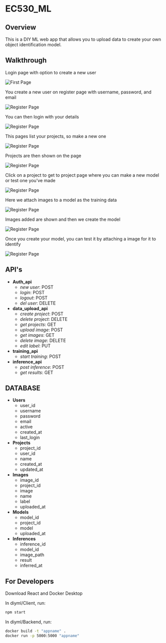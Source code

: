 # EC530_ML

## Overview
This is a DIY ML web app that allows you to upload data to create your own object identification model.

## Walkthrough
Login page with option to create a new user

![First Page](readimages/first.png)

You create a new user on register page with username, password, and email

![Register Page](readimages/second.png)

You can then login with your details

![Register Page](readimages/third.png)

This pages list your projects, so make a new one

![Register Page](readimages/fourth.png)

Projects are then shown on the page

![Register Page](readimages/fifth.png)

Click on a project to get to project page where you can make a new model or test one you've made

![Register Page](readimages/sixth.png)

Here we attach images to a model as the training data

![Register Page](readimages/seventh.png)

Images added are shown and then we create the model

![Register Page](readimages/eighth.png)

Once you create your model, you can test it by attaching a image for it to identify

![Register Page](readimages/ninth.png)

## API's
- **Auth_api**
    - *new user*: POST
    - *login*: POST
    - *logout*: POST
    - *del user*: DELETE
- **data_upload_api**
    - *create project*: POST
    - *delete project*: DELETE
    - *get projects*: GET
    - *upload image*: POST
    - *get images*: GET
    - *delete image*: DELETE
    - *edit label*: PUT
- **training_api**
    - *start training*: POST
- **inference_api**
    - *post inference*: POST
    - *get results*: GET

## DATABASE
- **Users**
    - user_id
    - username
    - password
    - email
    - active
    - created_at
    - last_login
- **Projects**
    - project_id
    - user_id
    - name
    - created_at
    - updated_at
- **Images**
    - image_id
    - project_id
    - image
    - name
    - label
    - uploaded_at
- **Models**
    - model_id
    - project_id
    - model
    - uploaded_at
- **Inferences**
    - inference_id
    - model_id
    - image_path
    - result
    - inferred_at

## For Developers
Download React and Docker Desktop

In diyml/Client, run:
```bash
npm start
```

In diyml/Backend, run:
```bash
docker build -t "appname" .
docker run -p 5000:5000 "appname"
```
